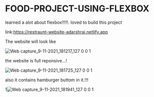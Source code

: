 # FOOD-PROJECT-USING-FLEXBOX
learned a alot about flexbox!!!!!.
loved to build this project

link:https://restraunt-website-adarshrai.netlify.app

The website will look like

![Web capture_9-11-2021_181217_127 0 0 1](https://user-images.githubusercontent.com/91651054/140926758-e8ab8fcc-0547-4603-8dac-09e3ff499b57.jpeg)

the website is full reponsive...!


![Web capture_9-11-2021_181725_127 0 0 1](https://user-images.githubusercontent.com/91651054/140927094-c61ab233-4fad-47df-8441-e77d51f41fdc.jpeg)
 
 
 also it contains hamburger buttom in it.!!!
 
 
 
 1![Web capture_9-11-2021_181941_127 0 0 1](https://user-images.githubusercontent.com/91651054/140927347-8d5fe0d2-9117-4e35-9487-f8475646c4fd.jpeg)
